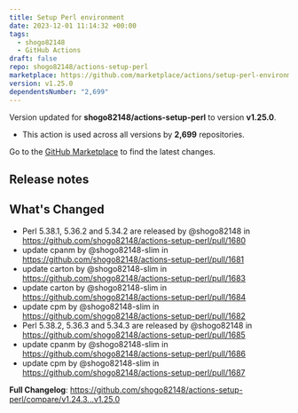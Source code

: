 ```yaml
---
title: Setup Perl environment
date: 2023-12-01 11:14:32 +00:00
tags:
  - shogo82148
  - GitHub Actions
draft: false
repo: shogo82148/actions-setup-perl
marketplace: https://github.com/marketplace/actions/setup-perl-environment
version: v1.25.0
dependentsNumber: "2,699"
---
```



Version updated for **shogo82148/actions-setup-perl** to version **v1.25.0**.
- This action is used across all versions by **2,699** repositories.

Go to the [GitHub Marketplace](https://github.com/marketplace/actions/setup-perl-environment) to find the latest changes.

## Release notes

## What's Changed
* Perl 5.38.1, 5.36.2 and 5.34.2 are released  by @shogo82148 in https://github.com/shogo82148/actions-setup-perl/pull/1680
* update cpanm by @shogo82148-slim in https://github.com/shogo82148/actions-setup-perl/pull/1681
* update carton by @shogo82148-slim in https://github.com/shogo82148/actions-setup-perl/pull/1683
* update carton by @shogo82148-slim in https://github.com/shogo82148/actions-setup-perl/pull/1684
* update cpm by @shogo82148-slim in https://github.com/shogo82148/actions-setup-perl/pull/1682
* Perl 5.38.2, 5.36.3 and 5.34.3 are released by @shogo82148 in https://github.com/shogo82148/actions-setup-perl/pull/1685
* update cpanm by @shogo82148-slim in https://github.com/shogo82148/actions-setup-perl/pull/1686
* update cpm by @shogo82148-slim in https://github.com/shogo82148/actions-setup-perl/pull/1687


**Full Changelog**: https://github.com/shogo82148/actions-setup-perl/compare/v1.24.3...v1.25.0
